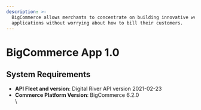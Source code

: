 ```yaml
---
description: >-
  BigCommerce allows merchants to concentrate on building innovative web
  applications without worrying about how to bill their customers.
---
```


# BigCommerce App 1.0

## System Requirements

* **API Fleet and version**: Digital River API version 2021-02-23
* **Commerce Platform Version**: BigCommerce 6.2.0\
  \


